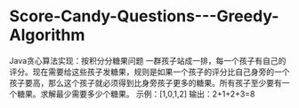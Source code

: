 # Score-Candy-Questions---Greedy-Algorithm
Java贪心算法实现：按积分分糖果问题
一群孩子站成一排，每一个孩子有自己的评分。现在需要给这些孩子发糖果，规则是如果一个孩子的评分比自己身旁的一个孩子要高，那么这个孩子就必须得到比身旁孩子更多的糖果。所有孩子至少要有一个糖果。求解最少需要多少个糖果。
示例：[1,0,1,2]
输出：2+1+2+3=8
